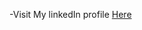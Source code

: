 -Visit My linkedIn profile [Here](https://www.linkedin.com/in/evan-fodemski-a808112b9/)

<!---
EvanFodemski/EvanFodemski is a ✨ special ✨ repository because its `README.md` (this file) appears on your GitHub profile.
You can click the Preview link to take a look at your changes.
--->
